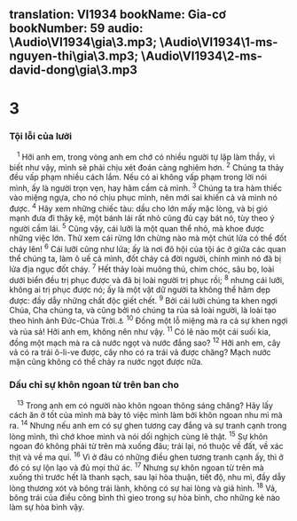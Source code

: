 translation: VI1934
bookName: Gia-cơ 
bookNumber: 59
audio: \Audio\VI1934\gia\3.mp3; \Audio\VI1934\1-ms-nguyen-thi\gia\3.mp3; \Audio\VI1934\2-ms-david-dong\gia\3.mp3
-------

<div class="title"><h1>3</h1><h3>Tội lỗi của lưỡi</h3></div>
<span class="verse gia_3_1"> <sup>1</sup> Hỡi anh em, trong vòng anh em chớ có nhiều người tự lập làm thầy, vì biết như vậy, mình sẽ phải chịu xét đoán càng nghiêm hơn. </span>
<span class="verse gia_3_2"><sup>2</sup> Chúng ta thảy đều vấp phạm nhiều cách lắm. Nếu có ai không vấp phạm trong lời nói mình, ấy là người trọn vẹn, hay hãm cầm cả mình. </span>
<span class="verse gia_3_3"><sup>3</sup> Chúng ta tra hàm thiếc vào miệng ngựa, cho nó chịu phục mình, nên mới sai khiến cả và mình nó được. </span>
<span class="verse gia_3_4"><sup>4</sup> Hãy xem những chiếc tàu: dầu cho lớn mấy mặc lòng, và bị gió mạnh đưa đi thây kệ, một bánh lái rất nhỏ cũng đủ cạy bát nó, tùy theo ý người cầm lái. </span>
<span class="verse gia_3_5"><sup>5</sup> Cũng vậy, cái lưỡi là một quan thể nhỏ, mà khoe được những việc lớn. Thử xem cái rừng lớn chừng nào mà một chút lửa có thể đốt cháy lên! </span>
<span class="verse gia_3_6"><sup>6</sup> Cái lưỡi cũng như lửa; ấy là nơi đô hội của tội ác ở giữa các quan thể chúng ta, làm ô uế cả mình, đốt cháy cả đời người, chính mình nó đã bị lửa địa ngục đốt cháy. </span>
<span class="verse gia_3_7"><sup>7</sup> Hết thảy loài muông thú, chim chóc, sâu bọ, loài dưới biển đều trị phục được và đã bị loài người trị phục rồi; </span>
<span class="verse gia_3_8"><sup>8</sup> nhưng cái lưỡi, không ai trị phục được nó; ấy là một vật dữ người ta không thể hãm dẹp được: đầy dẫy những chất độc giết chết. </span>
<span class="verse gia_3_9"><sup>9</sup> Bởi cái lưỡi chúng ta khen ngợi Chúa, Cha chúng ta, và cũng bởi nó chúng ta rủa sả loài người, là loài tạo theo hình ảnh Đức-Chúa Trời.<a data-toggle="tooltip" data-placement="bottom" title="Sa 1:26">⚓</a></span>
<span class="verse gia_3_10"><sup>10</sup> Đồng một lỗ miệng mà ra cả sự khen ngợi và rủa sả! Hỡi anh em, không nên như vậy. </span>
<span class="verse gia_3_11"><sup>11</sup> Có lẽ nào một cái suối kia, đồng một mạch mà ra cả nước ngọt và nước đắng sao? </span>
<span class="verse gia_3_12"><sup>12</sup> Hỡi anh em, cây vả có ra trái ô-li-ve được, cây nho có ra trái vả được chăng? Mạch nước mặn cũng không có thể chảy ra nước ngọt được nữa. <br/></span>
<div class="title"><h3>Dấu chỉ sự khôn ngoan từ trên ban cho</h3></div>
<span class="verse gia_3_13"> <sup>13</sup> Trong anh em có người nào khôn ngoan thông sáng chăng? Hãy lấy cách ăn ở tốt của mình mà bày tỏ việc mình làm bởi khôn ngoan nhu mì mà ra. </span>
<span class="verse gia_3_14"><sup>14</sup> Nhưng nếu anh em có sự ghen tương cay đắng và sự tranh cạnh trong lòng mình, thì chớ khoe mình và nói dối nghịch cùng lẽ thật. </span>
<span class="verse gia_3_15"><sup>15</sup> Sự khôn ngoan đó không phải từ trên mà xuống đâu; trái lại, nó thuộc về đất, về xác thịt và về ma quỉ. </span>
<span class="verse gia_3_16"><sup>16</sup> Vì ở đâu có những điều ghen tương tranh cạnh ấy, thì ở đó có sự lộn lạo và đủ mọi thứ ác. </span>
<span class="verse gia_3_17"><sup>17</sup> Nhưng sự khôn ngoan từ trên mà xuống thì trước hết là thanh sạch, sau lại hòa thuận, tiết độ, nhu mì, đầy dẫy lòng thương xót và bông trái lành, không có sự hai lòng và giả hình. </span>
<span class="verse gia_3_18"><sup>18</sup> Vả, bông trái của điều công bình thì gieo trong sự hòa bình, cho những kẻ nào làm sự hòa bình vậy. <br/></span>
